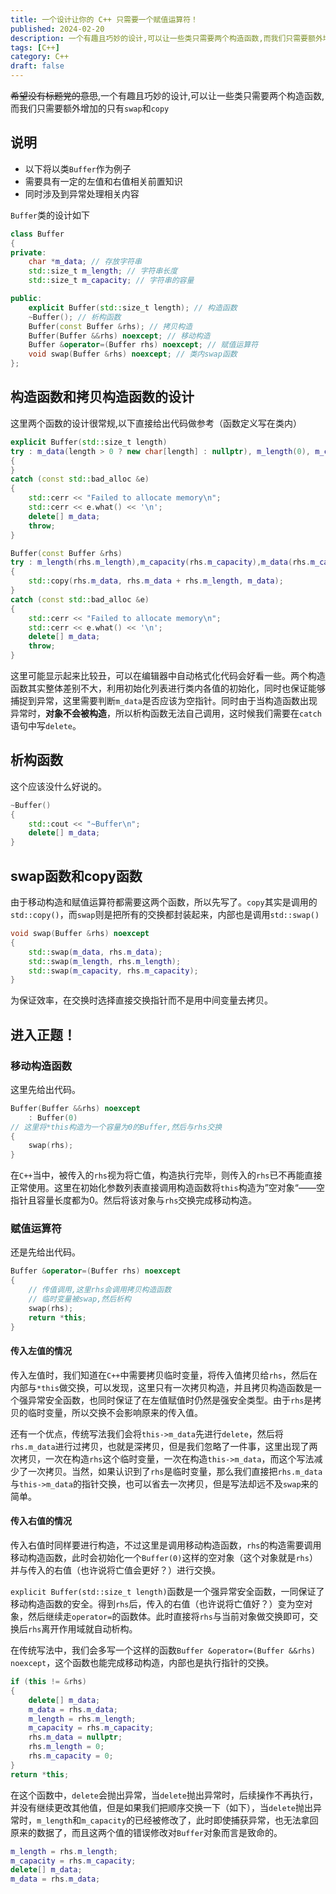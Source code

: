 ```yaml
---
title: 一个设计让你的 C++ 只需要一个赋值运算符！
published: 2024-02-20
description: 一个有趣且巧妙的设计,可以让一些类只需要两个构造函数,而我们只需要额外增加的只有`swap`和`copy`
tags: [C++]
category: C++
draft: false
---
```


~~希望没有标题党的意思~~,一个有趣且巧妙的设计,可以让一些类只需要两个构造函数,而我们只需要额外增加的只有`swap`和`copy`

<!--more-->

## 说明

+ 以下将以类`Buffer`作为例子
+ 需要具有一定的左值和右值相关前置知识
+ 同时涉及到异常处理相关内容

`Buffer`类的设计如下

```cpp
class Buffer
{
private:
    char *m_data; // 存放字符串
    std::size_t m_length; // 字符串长度
    std::size_t m_capacity; // 字符串的容量

public:
    explicit Buffer(std::size_t length); // 构造函数
    ~Buffer(); // 析构函数
    Buffer(const Buffer &rhs); // 拷贝构造
    Buffer(Buffer &&rhs) noexcept; // 移动构造
    Buffer &operator=(Buffer rhs) noexcept; // 赋值运算符
    void swap(Buffer &rhs) noexcept; // 类内swap函数
};
```

## 构造函数和拷贝构造函数的设计

这里两个函数的设计很常规,以下直接给出代码做参考（函数定义写在类内）

```cpp
explicit Buffer(std::size_t length)
try : m_data(length > 0 ? new char[length] : nullptr), m_length(0), m_capacity(length)
{ 
}
catch (const std::bad_alloc &e)
{
    std::cerr << "Failed to allocate memory\n";
    std::cerr << e.what() << '\n';
    delete[] m_data;
    throw;
}

Buffer(const Buffer &rhs)
try : m_length(rhs.m_length),m_capacity(rhs.m_capacity),m_data(rhs.m_capacity > 0 ? new char[rhs.m_capacity] : nullptr)
{
    std::copy(rhs.m_data, rhs.m_data + rhs.m_length, m_data);
}
catch (const std::bad_alloc &e)
{
    std::cerr << "Failed to allocate memory\n";
    std::cerr << e.what() << '\n';
    delete[] m_data;
    throw;
}
```

这里可能显示起来比较丑，可以在编辑器中自动格式化代码会好看一些。两个构造函数其实整体差别不大，利用初始化列表进行类内各值的初始化，同时也保证能够捕捉到异常，这里需要判断`m_data`是否应该为空指针。同时由于当构造函数出现异常时，**对象不会被构造**，所以析构函数无法自己调用，这时候我们需要在`catch`语句中写`delete`。

## 析构函数

这个应该没什么好说的。

```cpp
~Buffer()
{
    std::cout << "~Buffer\n";
    delete[] m_data;
}
```

## swap函数和copy函数

由于移动构造和赋值运算符都需要这两个函数，所以先写了。`copy`其实是调用的`std::copy()`，而`swap`则是把所有的交换都封装起来，内部也是调用`std::swap()`

```cpp
void swap(Buffer &rhs) noexcept
{
    std::swap(m_data, rhs.m_data);
    std::swap(m_length, rhs.m_length);
    std::swap(m_capacity, rhs.m_capacity);
}
```

为保证效率，在交换时选择直接交换指针而不是用中间变量去拷贝。

## 进入正题！

### 移动构造函数

这里先给出代码。

```cpp
Buffer(Buffer &&rhs) noexcept
    : Buffer(0)
// 这里将*this构造为一个容量为0的Buffer,然后与rhs交换
{
    swap(rhs);
}
```

在`C++`当中，被传入的`rhs`视为将亡值，构造执行完毕，则传入的`rhs`已不再能直接正常使用。这里在初始化参数列表直接调用构造函数将`this`构造为”空对象“——空指针且容量长度都为0。然后将该对象与`rhs`交换完成移动构造。

### 赋值运算符

还是先给出代码。

```cpp
Buffer &operator=(Buffer rhs) noexcept
{
    // 传值调用,这里rhs会调用拷贝构造函数
    // 临时变量被swap,然后析构
    swap(rhs);
    return *this;
}
```

#### 传入左值的情况

传入左值时，我们知道在`C++`中需要拷贝临时变量，将传入值拷贝给`rhs`，然后在内部与`*this`做交换，可以发现，这里只有一次拷贝构造，并且拷贝构造函数是一个强异常安全函数，也同时保证了在左值赋值时仍然是强安全类型。由于`rhs`是拷贝的临时变量，所以交换不会影响原来的传入值。

还有一个优点，传统写法我们会将`this->m_data`先进行`delete`，然后将`rhs.m_data`进行过拷贝，也就是深拷贝，但是我们忽略了一件事，这里出现了两次拷贝，一次在构造`rhs`这个临时变量，一次在构造`this->m_data`，而这个写法减少了一次拷贝。当然，如果认识到了`rhs`是临时变量，那么我们直接把`rhs.m_data`与`this->m_data`的指针交换，也可以省去一次拷贝，但是写法却远不及`swap`来的简单。

#### 传入右值的情况

传入右值时同样要进行构造，不过这里是调用移动构造函数，`rhs`的构造需要调用移动构造函数，此时会初始化一个`Buffer(0)`这样的空对象（这个对象就是`rhs`）并与传入的右值（也许说将亡值会更好？）进行交换。

`explicit Buffer(std::size_t length)`函数是一个强异常安全函数，一同保证了移动构造函数的安全。得到`rhs`后，传入的右值（也许说将亡值好？）变为空对象，然后继续走`operator=`的函数体。此时直接将`rhs`与当前对象做交换即可，交换后`rhs`离开作用域就自动析构。

在传统写法中，我们会多写一个这样的函数`Buffer &operator=(Buffer &&rhs) noexcept`，这个函数也能完成移动构造，内部也是执行指针的交换。

```cpp
if (this != &rhs)
{
    delete[] m_data;
    m_data = rhs.m_data;
    m_length = rhs.m_length;
    m_capacity = rhs.m_capacity;
    rhs.m_data = nullptr;
    rhs.m_length = 0;
    rhs.m_capacity = 0;
}
return *this;
```

在这个函数中，`delete`会抛出异常，当`delete`抛出异常时，后续操作不再执行，并没有继续更改其他值，但是如果我们把顺序交换一下（如下），当`delete`抛出异常时，`m_length`和`m_capacity`的已经被修改了，此时即使捕获异常，也无法拿回原来的数据了，而且这两个值的错误修改对`Buffer`对象而言是致命的。

```cpp
m_length = rhs.m_length;
m_capacity = rhs.m_capacity;
delete[] m_data;
m_data = rhs.m_data;
```

